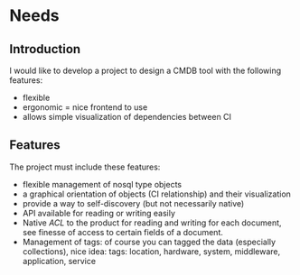# Needs

## Introduction

I would like to develop a project to design a CMDB tool with the following features:
- flexible
- ergonomic = nice frontend to use
- allows simple visualization of dependencies between CI

## Features

The project must include these features:
- flexible management of nosql type objects
- a graphical orientation of objects (CI relationship) and their visualization
- provide a way to self-discovery (but not necessarily native)
- API available for reading or writing easily
- Native *ACL* to the product for reading and writing for each document, see finesse of access to certain fields of a document.
- Management of tags: of course you can tagged the data (especially collections), nice idea:
  tags: location, hardware, system, middleware, application, service
